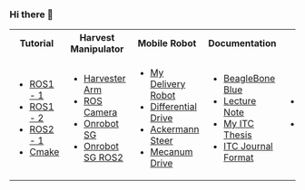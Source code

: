 ### Hi there 👋

<table>
  <tbody>
    <tr>
      <th align="center">Tutorial</th>
      <th align="center">Harvest Manipulator</th>
      <th align="center">Mobile Robot</th>
      <th align="center">Documentation</th>
      <th align="center">More</th>
    </tr>
    <tr>
      <td>
        <ul>
          <li><a href="https://github.com/Phayuth/ros_tutor">ROS1 - 1</a></li>
          <li><a href="https://github.com/Phayuth/ros_tutor2">ROS1 - 2</a></li>
          <li><a href="https://github.com/Phayuth/ros2_tutor">ROS2 - 1</a></li>
          <li><a href="https://github.com/Phayuth/cmake_tutor">Cmake</a></li>
        </ul>
      </td>
      <td>
        <ul>
          <li><a href="https://github.com/Phayuth/harvester_arm">Harvester Arm</a></li>
          <li><a href="https://github.com/Phayuth/ros_camera">ROS Camera</a></li>
          <li><a href="https://github.com/Phayuth/onrobot_sg">Onrobot SG</a></li>
          <li><a href="https://github.com/Phayuth/onrobot_sg_ros2">Onrobot SG ROS2</a></li>
        </ul>
      </td>
      <td>
        <ul>
          <li><a href="https://github.com/Phayuth/delivery_robot">My Delivery Robot</a></li>
          <li><a href="https://github.com/Phayuth/robotros_sim">Differential Drive</a></li>
          <li><a href="https://github.com/Phayuth/carbot">Ackermann Steer</a></li>
          <li><a href="https://github.com/Phayuth/mecanum_wheel_bot">Mecanum Drive</a></li>
        </ul>
      </td>
      <td>
        <ul>
          <li><a href="https://github.com/Phayuth/beaglebone_blue_getstart">BeagleBone Blue</a></li>
          <li><a href="https://github.com/Phayuth/lectures_note">Lecture Note</a></li>
          <li><a href="https://github.com/Phayuth/itc_master_bachelor_thesis">My ITC Thesis</a></li>
          <li><a href="https://github.com/Phayuth/itc_latex_journal">ITC Journal Format</a></li>
        </ul>
      </td>
       <td>
        <ul>
          <li><a href="https://github.com/Phayuth/ros_dcmotor">ROS DCmotor</a></li>
          <li><a href="https://github.com/Phayuth/ros_torch">ROS Torch</a></li>
        </ul>
      </td>
    </tr>
  </tbody>
</table>

